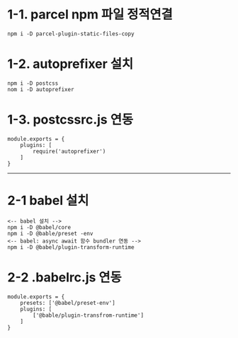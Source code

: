 # 1-1. parcel npm 파일 정적연결
```
npm i -D parcel-plugin-static-files-copy
```
# 1-2. autoprefixer 설치
```
npm i -D postcss 
nom i -D autoprefixer
```
# 1-3. postcssrc.js 연동

```
module.exports = {
    plugins: [
        require('autoprefixer')
    ]
}
```
---

# 2-1 babel 설치
```
<-- babel 설치 -->
npm i -D @babel/core
npm i -D @bable/preset -env
<-- babel: async await 함수 bundler 연동 -->
npm i -D @babel/plugin-transform-runtime
```

# 2-2 .babelrc.js 연동

```
module.exports = {
    presets: ['@babel/preset-env']
    plugins: [
        ['@bable/plugin-transfrom-runtime']
    ]
}
```